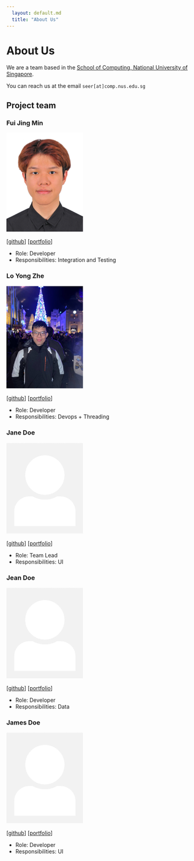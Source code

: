 ```yaml
---
  layout: default.md
  title: "About Us"
---
```


# About Us

We are a team based in the [School of Computing, National University of Singapore](http://www.comp.nus.edu.sg).

You can reach us at the email `seer[at]comp.nus.edu.sg`

## Project team

### Fui Jing Min

<img src="images/fui03.png" width="200px">

[[github](https://github.com/fui03)]
[[portfolio](team/johndoe.md)]

* Role: Developer
* Responsibilities: Integration and Testing

### Lo Yong Zhe

<img src="images/Reallyeasy1.png" width="200px">

[[github](https://github.com/Reallyeasy1)]
[[portfolio](team/Reallyeasy1.md)]

* Role: Developer
* Responsibilities: Devops + Threading 


### Jane Doe

<img src="images/johndoe.png" width="200px">

[[github](http://github.com/johndoe)]
[[portfolio](team/johndoe.md)]

* Role: Team Lead
* Responsibilities: UI

### Jean Doe

<img src="images/johndoe.png" width="200px">

[[github](http://github.com/johndoe)]
[[portfolio](team/johndoe.md)]

* Role: Developer
* Responsibilities: Data

### James Doe

<img src="images/johndoe.png" width="200px">

[[github](http://github.com/johndoe)]
[[portfolio](team/johndoe.md)]

* Role: Developer
* Responsibilities: UI
